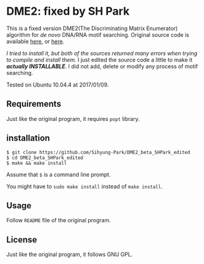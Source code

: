 # DME2: fixed by SH Park


This is a fixed version DME2(The Discriminating Matrix Enumerator) algorithm for *de novo* DNA/RNA motif searching.
Original source code is available [here](http://smithlabresearch.org/software/dme/), or [here](https://github.com/smithlabcode/dme).

*I tried to install it, but both of the sources returned many errors when trying to compile and install them.*
I just edited the source code a little to make it ***actually INSTALLABLE***. I did not add, delete or modify any process of motif searching.

Tested on Ubuntu 10.04.4 at 2017/01/09.

## Requirements
Just like the original program, it requires `popt` library.

## installation
```
$ git clone https://github.com/Sihyung-Park/DME2_beta_SHPark_edited
$ cd DME2_beta_SHPark_edited
$ make && make install
```

Assume that `$` is a command line prompt.

You might have to `sudo make install` instead of `make install`.

## Usage
Follow `README` file of the original program.

## License
Just like the original program, it follows GNU GPL.
